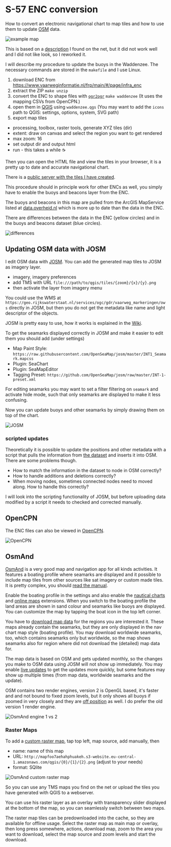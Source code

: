 # S-57 ENC conversion

How to convert an electronic navigational chart to map tiles and how to use them to update [OSM](https://www.openstreetmap.org/) data.

![example map](example.png)

This is based on a [description](https://www.sigterritoires.fr/index.php/affichage-des-cartes-marines-s57-dans-qgis/) I found on the net, but it did not work well and I did not like look, so I reworked it.

I will describe my procedure to update the buoys in the Waddenzee. The necessary commands are stored in the `makefile` and I use Linux.

1. download ENC from https://www.vaarweginformatie.nl/frp/main/#/page/infra_enc
2. extract the ZIP `make unzip`
3. convert the ENC to shape files with [`ogr2ogr`](https://gdal.org/programs/ogr2ogr.html) `make waddenzee` (It uses the mapping CSVs from OpenCPN.)
4. open them in [QGIS](https://www.qgis.org/) using `waddenzee.qgs` (You may want to add the `icons` path to QGIS: settings, options, system, SVG path)
5. export map tiles
  - processing, toolbox, raster tools, generate XYZ tiles (dir)
  - extent: draw on canvas and select the region you want to get rendered
  - max zoom: 16
  - set output dir and output html
  - run - this takes a while :coffee:

Then you can open the HTML file and view the tiles in your browser, it is a pretty up to date and accurate navigational chart.

There is a [public server with the tiles I have created](http://mapfoo7aehahphuakeh.s3-website.eu-central-1.amazonaws.com/qgis/index.html).

This procedure should in principle work for other ENCs as well, you simply have to enable the buoys and beacons layer from the ENC.

The buoys and beacons in this map are pulled from the ArcGIS MapService listed at [data.overheid.nl](https://data.overheid.nl/dataset/2c5f6817-d902-4123-9b1d-103a0a484979) which is more up to date than the data in the ENC.

There are differences between the data in the ENC (yellow circles) and in the buoys and beacons dataset (blue circles).

![differences](diff.png)

## Updating OSM data with JOSM

I edit OSM data with [JOSM](https://josm.openstreetmap.de/). You can add the generated map tiles to JOSM as imagery layer.

- imagery, imagery preferences
- add TMS with URL `file:///path/to/qgis/tiles/{zoom}/{x}/{y}.png` 
- then activate the layer from imagery menu

You could use the WMS at `https://geo.rijkswaterstaat.nl/services/ogc/gdr/vaarweg_markeringen/ows` directly in JOSM, but then you do not get the metadata like name and light descriptor of the objects.

JOSM is pretty easy to use, how it works is explained in the [Wiki](https://josm.openstreetmap.de/wiki/Introduction). 

To get the seamarks displayed correctly in JOSM and make it easier to edit them you should add (under settings)

- Map Paint Style: `https://raw.githubusercontent.com/OpenSeaMap/josm/master/INT1_Seamark.mapcss`
- Plugin: SeaChart
- Plugin: SeaMapEditor
- Tagging Preset: `https://github.com/OpenSeaMap/josm/raw/master/INT-1-preset.xml`

For editing seamarks you may want to set a filter filtering on `seamark` and activate hide mode, such that only seamarks are displayed to make it less confusing.

Now you can update buoys and other seamarks by simply drawing them on top of the chart.

![JOSM](josm.png)

### scripted updates

Theoretically it is possible to update the positions and other metadata with a script that pulls the information from [the dataset](https://data.overheid.nl/dataset/2c5f6817-d902-4123-9b1d-103a0a484979) and inserts it into OSM. There are some problems though.

- How to match the information in the dataset to node in OSM correctly?
- How to handle additions and deletions correctly?
- When moving nodes, sometimes connected nodes need to moved along. How to handle this correctly?

I will look into the scripting functionality of JOSM, but before uploading data modified by a script it needs to checked and corrected manually.

## OpenCPN

The ENC files can also be viewed in [OpenCPN](https://opencpn.org/).

![OpenCPN](opencpn.png)

## OsmAnd

[OsmAnd](https://osmand.net/) is a very good map and navigation app for all kinds activities. It features a boating profile where seamarks are displayed and it possible to include map tiles from other sources like sat imagery or custom made tiles. It is pretty complex, you should [read the manual](https://osmand.net/docs/intro).

Enable the boating profile in the settings and also enable the [nautical charts](https://osmand.net/docs/user/plugins/nautical-charts) and [online maps](https://osmand.net/docs/user/plugins/online-map) extensions. When you switch to the boating profile the land areas are shown in sand colour and seamarks like buoys are displayed. You can customize the map by tapping the boat icon in the top left corner. 

You have to [download map data](https://osmand.net/docs/user/start-with/download-maps) for the regions you are interested it. These maps already contain the seamarks, but they are only displayed in the nav chart map style (boating profile). You may download worldwide seamarks, too, which contains seamarks only but worldwide, so the map shows seamarks also for region where did not download the (detailed) map data for.

The map data is based on OSM and gets updated monthly, so the changes you make to OSM data using JOSM will not show up immediately. You may enable [live updates](https://osmand.net/docs/user/personal/maps#osmand-live) to get the updates more quickly, but some features may show up multiple times (from map data, worldwide seamarks and the update). 

OSM contains two render engines, version 2 is OpenGL based, it's faster and and not bound to fixed zoom levels, but it only shows all buoys if zoomed in very closely and they are [off position](https://github.com/osmandapp/OsmAnd/issues/17413) as well. I do prefer the old version 1 render engine.

![OsmAnd engine 1 vs 2](osmand12.png)

### Raster Maps

To add a [custom raster map](https://osmand.net/docs/user/map/raster-maps), tap top left, map source, add manually, then

- name: name of this map
- URL: `http://mapfoo7aehahphuakeh.s3-website.eu-central-1.amazonaws.com/qgis/{0}/{1}/{2}.png` (adjust to your needs)
- format: SQlite

![OsmAnd custom raster map](osmand.gif)

So you can use any TMS maps you find on the net or upload the tiles you have generated with QGIS to a webserver.

You can use his raster layer as an overlay with transparency slider displayed at the bottom of the map, so you can seamlessly switch between two maps.

The raster map tiles can be predownloaded into the cache, so they are available for offline usage. Select the raster map as main map or overlay, then long press somewhere, actions, download map, zoom to the area you want to download, select the map source and zoom levels and start the download.